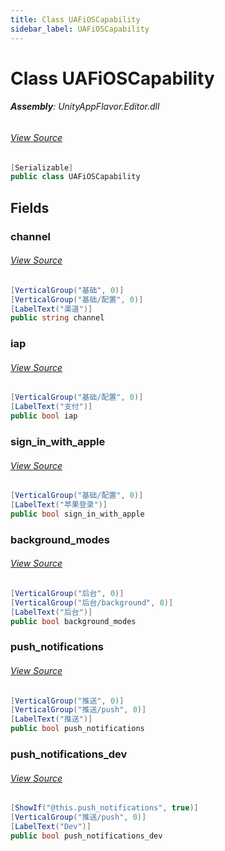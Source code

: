 ```yaml
---
title: Class UAFiOSCapability
sidebar_label: UAFiOSCapability
---
```

# Class UAFiOSCapability


###### **Assembly**: UnityAppFlavor.Editor.dll
###### [View Source](git@github.com:LiuOcean/UnityAppFlavor.git/blob/main/UnityAppFlavor/Assets/Editor/BuildPhase/iOS/BuildParam/UAFiOSCapability.cs#L6)
```csharp title="Declaration"
[Serializable]
public class UAFiOSCapability
```
## Fields
### channel

###### [View Source](git@github.com:LiuOcean/UnityAppFlavor.git/blob/main/UnityAppFlavor/Assets/Editor/BuildPhase/iOS/BuildParam/UAFiOSCapability.cs#L13)
```csharp title="Declaration"
[VerticalGroup("基础", 0)]
[VerticalGroup("基础/配置", 0)]
[LabelText("渠道")]
public string channel
```
### iap

###### [View Source](git@github.com:LiuOcean/UnityAppFlavor.git/blob/main/UnityAppFlavor/Assets/Editor/BuildPhase/iOS/BuildParam/UAFiOSCapability.cs#L17)
```csharp title="Declaration"
[VerticalGroup("基础/配置", 0)]
[LabelText("支付")]
public bool iap
```
### sign_in_with_apple

###### [View Source](git@github.com:LiuOcean/UnityAppFlavor.git/blob/main/UnityAppFlavor/Assets/Editor/BuildPhase/iOS/BuildParam/UAFiOSCapability.cs#L21)
```csharp title="Declaration"
[VerticalGroup("基础/配置", 0)]
[LabelText("苹果登录")]
public bool sign_in_with_apple
```
### background_modes

###### [View Source](git@github.com:LiuOcean/UnityAppFlavor.git/blob/main/UnityAppFlavor/Assets/Editor/BuildPhase/iOS/BuildParam/UAFiOSCapability.cs#L27)
```csharp title="Declaration"
[VerticalGroup("后台", 0)]
[VerticalGroup("后台/background", 0)]
[LabelText("后台")]
public bool background_modes
```
### push_notifications

###### [View Source](git@github.com:LiuOcean/UnityAppFlavor.git/blob/main/UnityAppFlavor/Assets/Editor/BuildPhase/iOS/BuildParam/UAFiOSCapability.cs#L41)
```csharp title="Declaration"
[VerticalGroup("推送", 0)]
[VerticalGroup("推送/push", 0)]
[LabelText("推送")]
public bool push_notifications
```
### push_notifications_dev

###### [View Source](git@github.com:LiuOcean/UnityAppFlavor.git/blob/main/UnityAppFlavor/Assets/Editor/BuildPhase/iOS/BuildParam/UAFiOSCapability.cs#L46)
```csharp title="Declaration"
[ShowIf("@this.push_notifications", true)]
[VerticalGroup("推送/push", 0)]
[LabelText("Dev")]
public bool push_notifications_dev
```
